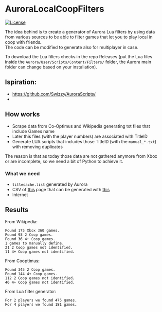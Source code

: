 # AuroraLocalCoopFilters
[![License](https://img.shields.io/badge/License-GPL%20v3-blue.svg)](http://www.gnu.org/licenses/gpl-3.0)   

The idea behind is to create a generator of Aurora Lua filters by using data from various sources to be able to filter games that let you to play local in coop with friends.  
The code can be modified to generate also for multiplayer in case.  

To download the Lua filters checks in the repo Releases (put the Lua files inside the `Aurora/User/Scripts/Content/Filters/` folder, the Aurora main folder can change based on your installation).

## Ispiration:

* https://github.com/Swizzy/AuroraScripts/
* 

## How works

* Scrape data from Co-Optimus and Wikipedia generating txt files that include Games name
* Later this files (with the player numbers) are associated with TitleID
* Generate LUA scripts that includes those TitleID (with the `manual_*.txt`) with removing duplicates

The reason is that as today those data are not gathered anymore from Xbox or are incomplete, so we need a bit of Python to achieve it.

### What we need

* `titlecache.list` generated by Aurora
* CSV of [this](https://en.wikipedia.org/wiki/List_of_cooperative_video_games) page that can be generated with [this](https://wikitable2csv.ggor.de/)
* Internet

## Results

From Wikipedia:

```
Found 175 Xbox 360 games.
Found 93 2 Coop games.
Found 36 4+ Coop games.
1 games to manually define.
21 2 Coop games not identified.
11 4+ Coop games not identified. 
```

From Cooptimus:

```
Found 345 2 Coop games.
Found 144 4+ Coop games.
112 2 Coop games not identified.
46 4+ Coop games not identified.
```

From Lua filter generator:

```
For 2 players we found 475 games.
For 4 players we found 181 games.
```